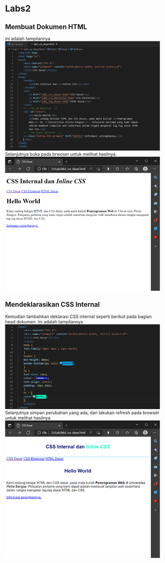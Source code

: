 # Labs2
## Membuat Dokumen HTML
ini adalah tampilannya 
![Gambar 1](ss/ss1.png)
Selanjutnya buka pada brwoser untuk melihat hasilnya.
![Gambar 2](ss/ss2.png)

## Mendeklarasikan CSS Internal
Kemudian tambahkan deklarasi CSS internal seperti berikut pada bagian head dokumen. ini adalah tampilannya 
![Gambar 3](ss/ss3.png)
Selanjutnya simpan perubahan yang ada, dan lakukan refresh pada browser untuk melihat hasilnya.
![Gambar 4](ss/ss4.png)